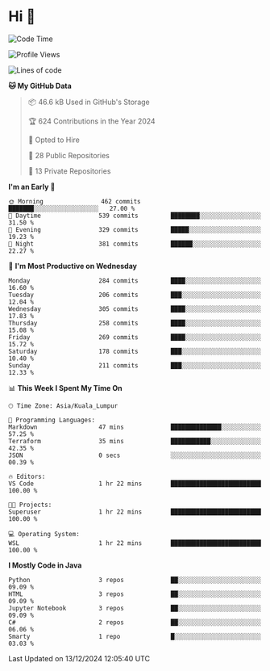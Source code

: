 <h1>Hi 👋</h1>

<!--START_SECTION:waka-->
![Code Time](http://img.shields.io/badge/Code%20Time-803%20hrs%2022%20mins-blue)

![Profile Views](http://img.shields.io/badge/Profile%20Views-1-blue)

![Lines of code](https://img.shields.io/badge/From%20Hello%20World%20I%27ve%20Written-1.3%20million%20lines%20of%20code-blue)

**🐱 My GitHub Data** 

> 📦 46.6 kB Used in GitHub's Storage 
 > 
> 🏆 624 Contributions in the Year 2024
 > 
> 💼 Opted to Hire
 > 
> 📜 28 Public Repositories 
 > 
> 🔑 13 Private Repositories 
 > 
**I'm an Early 🐤** 

```text
🌞 Morning                462 commits         ███████░░░░░░░░░░░░░░░░░░   27.00 % 
🌆 Daytime                539 commits         ████████░░░░░░░░░░░░░░░░░   31.50 % 
🌃 Evening                329 commits         █████░░░░░░░░░░░░░░░░░░░░   19.23 % 
🌙 Night                  381 commits         ██████░░░░░░░░░░░░░░░░░░░   22.27 % 
```
📅 **I'm Most Productive on Wednesday** 

```text
Monday                   284 commits         ████░░░░░░░░░░░░░░░░░░░░░   16.60 % 
Tuesday                  206 commits         ███░░░░░░░░░░░░░░░░░░░░░░   12.04 % 
Wednesday                305 commits         ████░░░░░░░░░░░░░░░░░░░░░   17.83 % 
Thursday                 258 commits         ████░░░░░░░░░░░░░░░░░░░░░   15.08 % 
Friday                   269 commits         ████░░░░░░░░░░░░░░░░░░░░░   15.72 % 
Saturday                 178 commits         ███░░░░░░░░░░░░░░░░░░░░░░   10.40 % 
Sunday                   211 commits         ███░░░░░░░░░░░░░░░░░░░░░░   12.33 % 
```


📊 **This Week I Spent My Time On** 

```text
🕑︎ Time Zone: Asia/Kuala_Lumpur

💬 Programming Languages: 
Markdown                 47 mins             ██████████████░░░░░░░░░░░   57.25 % 
Terraform                35 mins             ███████████░░░░░░░░░░░░░░   42.35 % 
JSON                     0 secs              ░░░░░░░░░░░░░░░░░░░░░░░░░   00.39 % 

🔥 Editors: 
VS Code                  1 hr 22 mins        █████████████████████████   100.00 % 

🐱‍💻 Projects: 
Superuser                1 hr 22 mins        █████████████████████████   100.00 % 

💻 Operating System: 
WSL                      1 hr 22 mins        █████████████████████████   100.00 % 
```

**I Mostly Code in Java** 

```text
Python                   3 repos             ██░░░░░░░░░░░░░░░░░░░░░░░   09.09 % 
HTML                     3 repos             ██░░░░░░░░░░░░░░░░░░░░░░░   09.09 % 
Jupyter Notebook         3 repos             ██░░░░░░░░░░░░░░░░░░░░░░░   09.09 % 
C#                       2 repos             ██░░░░░░░░░░░░░░░░░░░░░░░   06.06 % 
Smarty                   1 repo              █░░░░░░░░░░░░░░░░░░░░░░░░   03.03 % 
```




 Last Updated on 13/12/2024 12:05:40 UTC
<!--END_SECTION:waka-->
